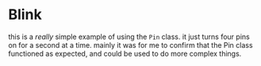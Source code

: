 # Blink

this is a _really_ simple example of using the `Pin` class.
it just turns four pins on for a second at a time.
mainly it was for me to confirm that the Pin class functioned as expected, and could be used to do more complex things.
